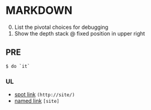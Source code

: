 # MARKDOWN

0. List the pivotal choices for debugging
0. Show the depth stack @ fixed position in upper right

## PRE
    $ do `it`

### UL
* [spot link](http://site/) `(http://site/)`
* [named link][site] `[site]`

[site]: http://site/


